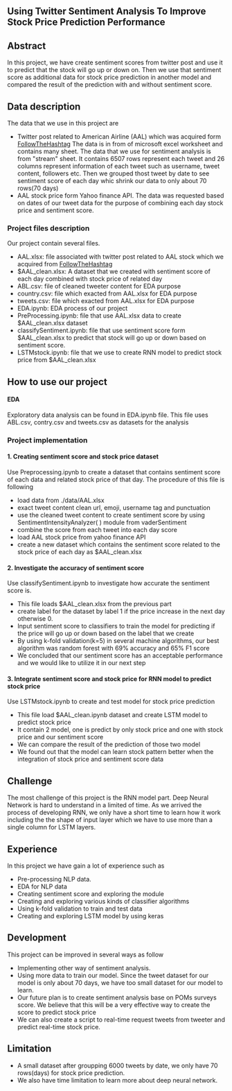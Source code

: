 ﻿## Using Twitter Sentiment Analysis To Improve Stock Price Prediction Performance
## Abstract
In this project, we have create sentiment scores from twitter post and use it to predict that the stock will go up or down on. Then we use that sentiment score as additional data for stock price prediction in another model and compared the result of the prediction with and without sentiment score.

## Data description
 The data that we use in this project are 
 - Twitter post related to American Airline (AAL) which was acquired form  [FollowTheHashtag](https://followthehashtag.com/datasets/nasdaq-100-companies-free-twitter-dataset/)  The data is in from of microsoft excel worksheet and contains many sheet. The data that we use for sentiment analysis is from "stream" sheet. It contains 6507 rows represent each tweet and 26 columns represent information of each tweet such as username, tweet content, followers etc. Then we grouped thost tweet by date to see sentiment score of each day whic shrink our data to only about 70 rows(70 days)
 - AAL stock price form Yahoo finance API. The data was requested based on dates of our tweet data for the purpose of combining each day stock price and sentiment score.
 ### Project files description
Our project contain several files.

 - AAL.xlsx: file associated with twitter post related to AAL stock which we acquired from  [FollowTheHashtag](https://followthehashtag.com/datasets/nasdaq-100-companies-free-twitter-dataset/)
 - $AAL_clean.xlsx: A dataset that we created with sentiment score of each day combined with stock price of related day
 - ABL.csv: file of cleaned tweeter content for EDA purpose
 - country.csv: file which exacted from AAL.xlsx for EDA purpose
 - tweets.csv: file which exacted from AAL.xlsx for EDA purpose
 - EDA.ipynb: EDA process of our project
 - PreProcessing.ipynb: file that use AAL.xlsx data to create $AAL_clean.xlsx dataset
 - classifySentiment.ipynb: file that use sentiment score form $AAL_clean.xlsx to predict that stock will go up or down based on sentiment score.
 - LSTMstock.ipynb: file that we use to create RNN model to predict stock price from $AAL_clean.xlsx
## How to use our project
#### EDA
Exploratory data analysis can be found in EDA.ipynb file. This file uses ABL.csv, contry.csv and tweets.csv as datasets for the analysis
### Project implementation
#### 1. Creating sentiment score and stock price dataset
Use Preprocessing.ipynb to create a dataset that contains sentiment score of each data and related stock price of that day. The procedure of this file is following
 - load data from ./data/AAL.xlsx
 - exact tweet content clean url, emoji, username tag and punctuation
 - use the cleaned tweet content to create sentiment score by using SentimentIntensityAnalyzer( ) module from vaderSentiment
 - combine the score from each tweet into each day score
 - load AAL stock price from yahoo finance API
 - create a new dataset which contains the sentiment score related to the stock price of each day as $AAL_clean.xlsx

 #### 2. Investigate the accuracy of sentiment score
 Use classifySentiment.ipynb to investigate how accurate the sentiment score is.
 - This file loads $AAL_clean.xlsx from the previous part
 - create label for the dataset by label 1 if the price increase in the next day otherwise 0.
 - Input sentiment score to classifiers to train the model for predicting if the price will go up or down based on the label that we create
 - By using k-fold validation(k=5) in several machine algorithms, our best algorithm was random forest with 69% accuracy and 65% F1 score
 - We concluded that our sentiment score has an acceptable performance and we would like to utilize it in our next step

#### 3. Integrate sentiment score and stock price for RNN model to predict stock price
Use LSTMstock.ipynb to create and test model for stock price prediction

 - This file load $AAL_clean.ipynb dataset and create LSTM model to predict stock price
 - It contain 2 model, one is predict by only stock price and one with stock price and our sentiment score
 - We can compare the result of the prediction of those two model
 - We found out that the model can learn stock pattern better when the integration of stock price and sentiment score data
## Challenge
The most challenge of this project is the RNN model part. Deep Neural Network is hard to understand in a limited of time. As we arrived the process of developing RNN, we only have a short time to learn how it work including the the shape of input layer which we have to use more than a single column for LSTM layers. 
## Experience
In this project we have gain a lot of experience such as
 - Pre-processing NLP data.
 - EDA for NLP data
 - Creating sentiment score and exploring the module
 - Creating and exploring various kinds of classifier algorithms
 - Using k-fold validation to train and test data
 - Creating and exploring LSTM model by using keras

## Development
This project can be improved in several ways as follow

 - Implementing other way of sentiment analysis.
 - Using more data to train our model. Since the tweet dataset for our model is only about 70 days, we have too small dataset for our model to learn.
 - Our future plan is to create sentiment analysis base on POMs surveys score. We believe that this will be a very effective way to create the score to predict stock price
- We can also create a script to real-time request tweets from tweeter and predict real-time stock price. 

## Limitation
 - A small dataset after groupping 6000 tweets by date, we only have 70 rows(days) for stock price prediction.
 - We also have time limitation to learn more about deep neural network.
